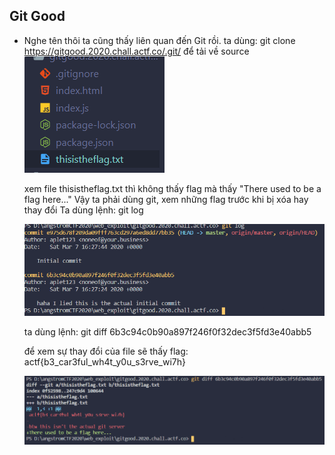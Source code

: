 ## Git Good

- Nghe tên thôi ta cũng thấy liên quan đến Git rồi. 
  ta dùng: git clone https://gitgood.2020.chall.actf.co/.git/
  để tải về source
  <img src="./1.png">

  xem file thisistheflag.txt thì không thấy flag mà thấy "There used to be a flag here..."
  Vậy ta phải dùng git, xem những flag trước khi bị xóa hay thay đổi
  Ta dùng lệnh: git log 

  <img src="./2.png">

  ta dùng lệnh: git diff 6b3c94c0b90a897f246f0f32dec3f5fd3e40abb5

  để xem sự thay đổi của file sẽ thấy flag: actf{b3_car3ful_wh4t_y0u_s3rve_wi7h}

  <img src="./3.png">
